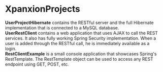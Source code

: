 XpanxionProjects
================
<b>UserProjectHibernate</b> contains the RESTful server and the full Hibernate implementation that is connected to a MySQL database.<br>
<b>UserRestClient</b> contains a web application that uses AJAX to call the REST services. It also has fully working Spring Security implementation. When a user is added through the RESTful call, he is immediately available as a login.<br>
<b>RestClientExample</b> is a small console application that showcases Spring's RestTemplate. The RestTemplate object can be used to access any REST endpoint using GET, POST, etc.
